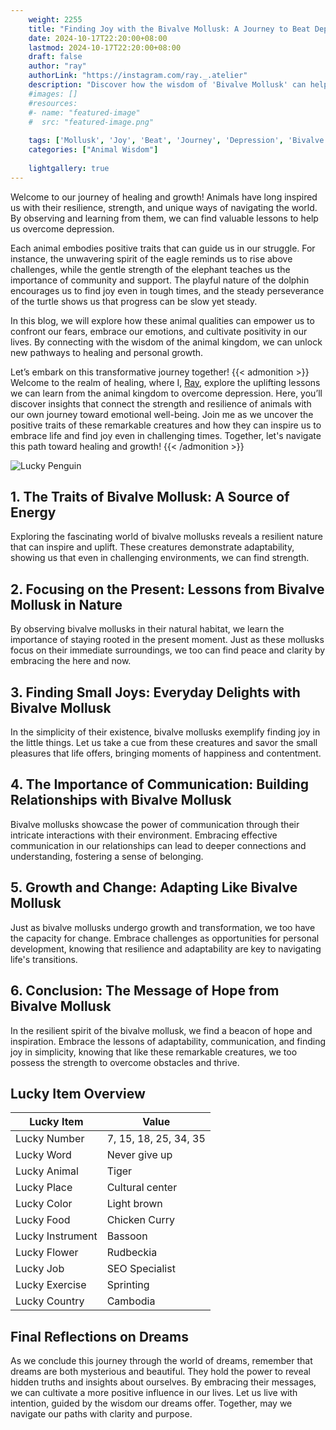 ```yaml
---
    weight: 2255
    title: "Finding Joy with the Bivalve Mollusk: A Journey to Beat Depression"  # Assuming 'title' column exists
    date: 2024-10-17T22:20:00+08:00
    lastmod: 2024-10-17T22:20:00+08:00
    draft: false
    author: "ray"
    authorLink: "https://instagram.com/ray._.atelier"
    description: "Discover how the wisdom of 'Bivalve Mollusk' can help you overcome depression and find joy in your life journey."
    #images: []
    #resources:
    #- name: "featured-image"
    #  src: "featured-image.png"
    
    tags: ['Mollusk', 'Joy', 'Beat', 'Journey', 'Depression', 'Bivalve', 'Finding']
    categories: ["Animal Wisdom"]
    
    lightgallery: true
---
```

    
Welcome to our journey of healing and growth! Animals have long inspired us with their resilience, strength, and unique ways of navigating the world. By observing and learning from them, we can find valuable lessons to help us overcome depression.

Each animal embodies positive traits that can guide us in our struggle. For instance, the unwavering spirit of the eagle reminds us to rise above challenges, while the gentle strength of the elephant teaches us the importance of community and support. The playful nature of the dolphin encourages us to find joy even in tough times, and the steady perseverance of the turtle shows us that progress can be slow yet steady.

In this blog, we will explore how these animal qualities can empower us to confront our fears, embrace our emotions, and cultivate positivity in our lives. By connecting with the wisdom of the animal kingdom, we can unlock new pathways to healing and personal growth.

Let’s embark on this transformative journey together!
{{< admonition >}}
Welcome to the realm of healing, where I, [Ray](https://instagram.com/ray._.atelier), explore the uplifting lessons we can learn from the animal kingdom to overcome depression. Here, you’ll discover insights that connect the strength and resilience of animals with our own journey toward emotional well-being. Join me as we uncover the positive traits of these remarkable creatures and how they can inspire us to embrace life and find joy even in challenging times. Together, let's navigate this path toward healing and growth!
{{< /admonition >}}

![Lucky Penguin](https://cdn.pixabay.com/photo/2024/09/07/02/34/penguins-9028827_1280.jpg "Lucky Penguin")

## 1. The Traits of Bivalve Mollusk: A Source of Energy
Exploring the fascinating world of bivalve mollusks reveals a resilient nature that can inspire and uplift. These creatures demonstrate adaptability, showing us that even in challenging environments, we can find strength.

## 2. Focusing on the Present: Lessons from Bivalve Mollusk in Nature
By observing bivalve mollusks in their natural habitat, we learn the importance of staying rooted in the present moment. Just as these mollusks focus on their immediate surroundings, we too can find peace and clarity by embracing the here and now.

## 3. Finding Small Joys: Everyday Delights with Bivalve Mollusk
In the simplicity of their existence, bivalve mollusks exemplify finding joy in the little things. Let us take a cue from these creatures and savor the small pleasures that life offers, bringing moments of happiness and contentment.

## 4. The Importance of Communication: Building Relationships with Bivalve Mollusk
Bivalve mollusks showcase the power of communication through their intricate interactions with their environment. Embracing effective communication in our relationships can lead to deeper connections and understanding, fostering a sense of belonging.

## 5. Growth and Change: Adapting Like Bivalve Mollusk
Just as bivalve mollusks undergo growth and transformation, we too have the capacity for change. Embrace challenges as opportunities for personal development, knowing that resilience and adaptability are key to navigating life's transitions.

## 6. Conclusion: The Message of Hope from Bivalve Mollusk
In the resilient spirit of the bivalve mollusk, we find a beacon of hope and inspiration. Embrace the lessons of adaptability, communication, and finding joy in simplicity, knowing that like these remarkable creatures, we too possess the strength to overcome obstacles and thrive.


## Lucky Item Overview
| Lucky Item          | Value              |
|---------------|--------------------|
| Lucky Number        | 7, 15, 18, 25, 34, 35  |
| Lucky Word          | Never give up |
| Lucky Animal        | Tiger |
| Lucky Place         | Cultural center     |
| Lucky Color         | Light brown     |
| Lucky Food          | Chicken Curry      |
| Lucky Instrument    | Bassoon |
| Lucky Flower        | Rudbeckia    |
| Lucky Job           | SEO Specialist       |
| Lucky Exercise      | Sprinting  |
| Lucky Country       | Cambodia    |


##  Final Reflections on Dreams

As we conclude this journey through the world of dreams, remember that dreams are both mysterious and beautiful. They hold the power to reveal hidden truths and insights about ourselves. By embracing their messages, we can cultivate a more positive influence in our lives. Let us live with intention, guided by the wisdom our dreams offer. Together, may we navigate our paths with clarity and purpose.
